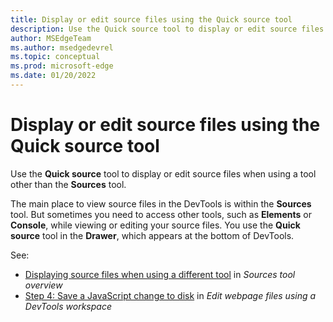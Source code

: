 ```yaml
---
title: Display or edit source files using the Quick source tool
description: Use the Quick source tool to display or edit source files when using a tool other than the Sources tool.
author: MSEdgeTeam
ms.author: msedgedevrel
ms.topic: conceptual
ms.prod: microsoft-edge
ms.date: 01/20/2022
---
```

# Display or edit source files using the Quick source tool

Use the **Quick source** tool to display or edit source files when using a tool other than the **Sources** tool.

The main place to view source files in the DevTools is within the **Sources** tool.  But sometimes you need to access other tools, such as **Elements** or **Console**, while viewing or editing your source files.  You use the **Quick source** tool in the **Drawer**, which appears at the bottom of DevTools.

See:
* [Displaying source files when using a different tool](../sources/index.md#displaying-source-files-when-using-a-different-tool) in _Sources tool overview_
* [Step 4: Save a JavaScript change to disk](../workspaces/index.md#step-4-save-a-javascript-change-to-disk) in _Edit webpage files using a DevTools workspace_
